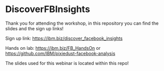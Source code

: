 # DiscoverFBInsights

Thank you for attending the workshop, in this repository you can find the slides and the sign up links!

Sign up link: https://ibm.biz/discover_facebook_insights

Hands on lab: https://ibm.biz/FB_HandsOn or https://github.com/IBM/pixiedust-facebook-analysis

The slides used for this webinar is located within this repo!
